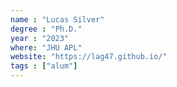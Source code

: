 ```yaml
---
name : "Lucas Silver"
degree : "Ph.D."
year : "2023"
where: "JHU APL"
website: "https://lag47.github.io/"
tags : ["alum"]
---
```

